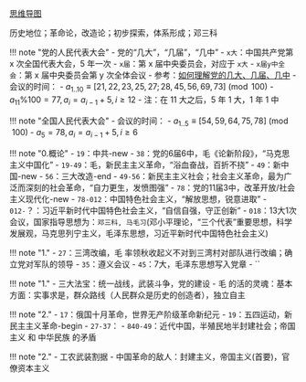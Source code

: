 [思维导图](https://mm.edrawsoft.cn/wx.html?work_id=17421)

历史地位；革命论，改造论；初步探索，体系形成；邓三科

!!! note "党的人民代表大会"
	- 党的“几大”，“几届”，“几中”
		- `x大`：中国共产党第 x 次全国代表大会，5 年一次
		- `x届`：第 x 届中央委员会，对应于 `x大`
		- `x届y中全会`：第 x 届中央委员会第 y 次全体会议
		- 参考：[如何理解党的几大、几届、几中](https://zhuanlan.zhihu.com/p/144666676)
	- 会议的时间：
		- $a_{1..10} \equiv [21, 22, 23, 25, 27; 28, 45, 56, 69, 73] \pmod {100}$
		- $a_{11}\% 100=77, a_i=a_{i-1}+5, i\ge 12$
		- 注：在 11 大之后，5 年 1 大，1 年 1 中

!!! note "全国人民代表大会"
	- 会议的时间：
		- $a_{1..5} \equiv [54, 59, 64, 75, 78] \pmod {100}$
		- $a_5=78, a_i = a_{i-1}+5, i\ge 6$

!!! note "0.概论"
	- `19`：中共-new
	- `38`：党的6届6中，毛《论新阶段》，“马克思主义中国化”
	- `19-49`：毛，新民主主义革命，“浴血奋战，百折不挠”
	- `49`：新中国-new
	- `56`：三大改造-end
	- `49-56`：新民主主义社会；社会主义革命，最为广泛而深刻的社会革命，“自力更生，发愤图强”
	- `78`：党的11届3中，改革开放/社会主义现代化-new
	- `78-012`：中国特色社会主义，“解放思想，锐意进取”
	- `012-`？：习近平新时代中国特色社会主义，“自信自强，守正创新”
	- `018`：13大1次会议，国家指导思想为：`邓三科, 马毛习`(邓小平理论，“三个代表”重要思想，科学发展观，马克思列宁主义，毛泽东思想，习近平新时代中国特色社会主义)

!!! note "1."
	- `27`：三湾改编，毛 率领秋收起义不对到三湾村对部队进行改编；确立党对军队的领导
	- `35`：遵义会议
	- `45`：7大，毛泽东思想写入党章
	- ``

!!! note "1."
	- 三大法宝：统一战线，武装斗争，党的建设
	- 毛 的活的灵魂：基本方面：实事求是，群众路线（人民群众是历史的创造者），独立自主


!!! note "2."
	- `17`：俄国十月革命，世界无产阶级革命新纪元
	- `19`：五四运动，新民主主义革命-begin
	- `27-37`：
	- `840-49`：近代中国，半殖民地半封建社会；帝国主义 和 中华民族 的矛盾

!!! note "2."
	- 工农武装割据
	- 中国革命的敌人：封建主义，帝国主义(首要)，官僚资本主义
